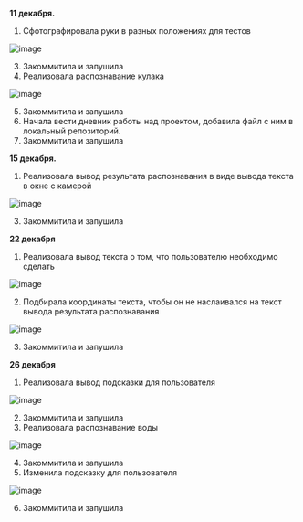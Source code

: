 **11 декабря.** 
1. Сфотографировала руки в разных положениях для тестов

![image](https://user-images.githubusercontent.com/74818186/147041570-c43bed00-cedc-4b2e-8043-091f14249b5f.png)

3. Закоммитила и запушила
4. Реализовала распознавание кулака

![image](https://user-images.githubusercontent.com/74818186/147041530-e92fb2b7-7c78-45cb-a28a-79a189e64e53.png)

5. Закоммитила и запушила
6. Начала вести дневник работы над проектом, добавила файл с ним в локальный репозиторий. 
7. Закоммитила и запушила

**15 декабря.**
1. Реализовала вывод результата распознавания в виде вывода текста в окне с камерой

![image](https://user-images.githubusercontent.com/74818186/147041593-054a451b-ecf9-415d-8bb8-defd8149c6ed.png)

3. Закоммитила и запушила

**22 декабря**
1. Реализовала вывод текста о том, что пользователю необходимо сделать

![image](https://user-images.githubusercontent.com/74818186/147046724-7a7c2fc8-6ddd-4c6e-bdba-dfa9db96dfe1.png)

2. Подбирала координаты текста, чтобы он не наслаивался на текст вывода результата распознавания

![image](https://user-images.githubusercontent.com/74818186/147046995-00a4776f-ef45-40d5-ae69-011ffe60f1b5.png)

3. Закоммитила и запушила

**26 декабря**
1. Реализовала вывод подсказки для пользователя

![image](https://user-images.githubusercontent.com/74818186/147410775-3d310beb-6b00-4ae4-953a-7dacef55f3b4.png)

2. Закоммитила и запушила
3. Реализовала распознавание воды

![image](https://user-images.githubusercontent.com/74818186/147415230-fcc4b26c-c8da-4521-a1dd-0ea21f5c3133.png)

4. Закоммитила и запушила
5. Изменила подсказку для пользователя

![image](https://user-images.githubusercontent.com/74818186/147415494-9de7b0d6-7037-4cd6-9948-bd3a5c0f0aad.png)

6. Закоммитила и запушила